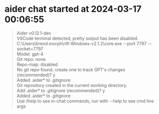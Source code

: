 
# aider chat started at 2024-03-17 00:06:55

> Aider v0.12.1-dev  
> VSCode terminal detected, pretty output has been disabled.  
> C:\Users\brend\.morph\rift-Windows-v2.1.2\core.exe --port 7797 --socket=7797  
> Model: gpt-4  
> Git repo: none  
> Repo-map: disabled  
> No git repo found, create one to track GPT's changes (recommended)? y  
> Added .aider* to .gitignore  
> Git repository created in the current working directory.  
> Add .aider* to .gitignore (recommended)? y  
> Added .aider* to .gitignore  
> Use /help to see in-chat commands, run with --help to see cmd line args  
